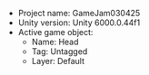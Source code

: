 <!-- UNITY CODE ASSIST INSTRUCTIONS START -->
- Project name: GameJam030425
- Unity version: Unity 6000.0.44f1
- Active game object:
  - Name: Head
  - Tag: Untagged
  - Layer: Default
<!-- UNITY CODE ASSIST INSTRUCTIONS END -->